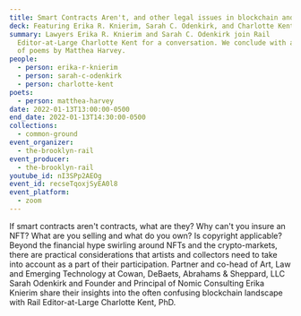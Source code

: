 ```yaml
---
title: Smart Contracts Aren't, and other legal issues in blockchain and art
deck: Featuring Erika R. Knierim, Sarah C. Odenkirk, and Charlotte Kent
summary: Lawyers Erika R. Knierim and Sarah C. Odenkirk join Rail
  Editor-at-Large Charlotte Kent for a conversation. We conclude with a reading
  of poems by Matthea Harvey.
people:
  - person: erika-r-knierim
  - person: sarah-c-odenkirk
  - person: charlotte-kent
poets:
  - person: matthea-harvey
date: 2022-01-13T13:00:00-0500
end_date: 2022-01-13T14:30:00-0500
collections:
  - common-ground
event_organizer:
  - the-brooklyn-rail
event_producer:
  - the-brooklyn-rail
youtube_id: nI3SPp2AEOg
event_id: recseTqoxjSyEA0l8
event_platform:
  - zoom
---
```

If smart contracts aren't contracts, what are they? Why can't you insure an NFT? What are you selling and what do you own? Is copyright applicable? Beyond the financial hype swirling around NFTs and the crypto-markets, there are practical considerations that artists and collectors need to take into account as a part of their participation. Partner and co-head of Art, Law and Emerging Technology at Cowan, DeBaets, Abrahams & Sheppard, LLC Sarah Odenkirk and Founder and Principal of Nomic Consulting Erika Knierim share their insights into the often confusing blockchain landscape with Rail Editor-at-Large Charlotte Kent, PhD.
